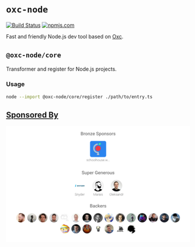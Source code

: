 # `oxc-node`

[![Build Status][ci-badge]][ci-url]
[![npmjs.com][npm-badge]][npm-url]

Fast and friendly Node.js dev tool based on [Oxc](https://github.com/oxc-project/oxc).

## `@oxc-node/core`

Transformer and register for Node.js projects.

### Usage

```bash
node --import @oxc-node/core/register ./path/to/entry.ts
```

## [Sponsored By](https://github.com/sponsors/Boshen)

<p align="center">
  <a href="https://github.com/sponsors/Boshen">
    <img src="https://raw.githubusercontent.com/Boshen/sponsors/main/sponsors.svg" alt="My sponsors" />
  </a>
</p>

[ci-badge]: https://github.com/oxc-project/oxc-node/actions/workflows/CI.yml/badge.svg?branch=main
[ci-url]: https://github.com/oxc-project/oxc-node/actions/workflows/CI.yml
[npm-url]: https://www.npmjs.com/package/@oxc-node/core
[npm-badge]: https://img.shields.io/npm/dw/@oxc-node/core?label=npm
